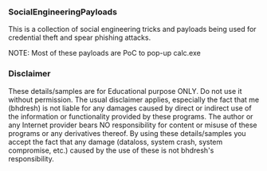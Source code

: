 ### SocialEngineeringPayloads

This is a collection of social engineering tricks and payloads being used for credential theft and spear phishing attacks.

NOTE: Most of these payloads are PoC to pop-up calc.exe

### Disclaimer

These details/samples are for Educational purpose ONLY. Do not use it without permission. The usual disclaimer applies, especially the fact that me (bhdresh) is not liable for any damages caused by direct or indirect use of the information or functionality provided by these programs. The author or any Internet provider bears NO responsibility for content or misuse of these programs or any derivatives thereof. By using these details/samples you accept the fact that any damage (dataloss, system crash, system compromise, etc.) caused by the use of these is not bhdresh's responsibility.


